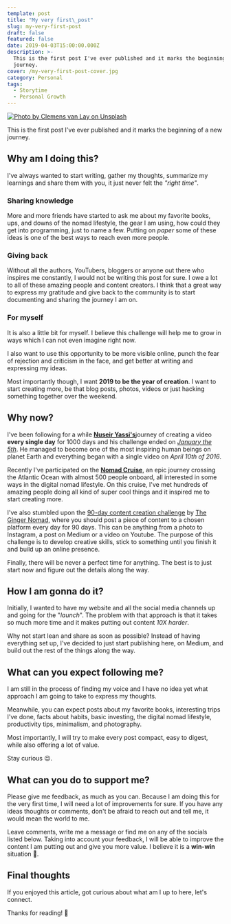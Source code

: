 ```yaml
---
template: post
title: "My very first\_post"
slug: my-very-first-post
draft: false
featured: false
date: 2019-04-03T15:00:00.000Z
description: >-
  This is the first post I've ever published and it marks the beginning of a new
  journey.
cover: /my-very-first-post-cover.jpg
category: Personal
tags:
  - Storytime
  - Personal Growth
---
```


[![Photo by Clemens van Lay on Unsplash](/my-very-first-post-cover.jpg)](https://unsplash.com/@clemensvanlay?utm_source=unsplash&utm_medium=referral&utm_content=creditCopyText)

This is the first post I've ever published and it marks the beginning of a new journey.

## Why am I doing this?

I've always wanted to start writing, gather my thoughts, summarize my learnings and share them with you, it just never felt the _"right time"_.

### Sharing knowledge

More and more friends have started to ask me about my favorite books, ups, and downs of the nomad lifestyle, the gear I am using, how could they get into programming, just to name a few. Putting on _paper_ some of these ideas is one of the best ways to reach even more people.

### Giving back

Without all the authors, YouTubers, bloggers or anyone out there who inspires me constantly, I would not be writing this post for sure. I owe a lot to all of these amazing people and content creators. I think that a great way to express my gratitude and give back to the community is to start documenting and sharing the journey I am on.

### For myself

It is also a little bit for myself. I believe this challenge will help me to grow in ways which I can not even imagine right now.

I also want to use this opportunity to be more visible online, punch the fear of rejection and criticism in the face, and get better at writing and expressing my ideas.

Most importantly though, I want **2019 to be the year of creation**. I want to start creating more, be that blog posts, photos, videos or just hacking something together over the weekend.

## Why now?

I've been following for a while [**Nuseir Yassi's**](https://www.facebook.com/nasdaily/)journey of creating a video **every single day** for 1000 days and his challenge ended on [_January the 5th_](https://www.facebook.com/nasdaily/videos/2294732100572166/). He managed to become one of the most inspiring human beings on planet Earth and everything began with a single video on _April 10th of 2016_.

Recently I've participated on the [**Nomad Cruise**](https://nomadcruise.com), an epic journey crossing the Atlantic Ocean with almost 500 people onboard, all interested in some ways in the digital nomad lifestyle. On this cruise, I've met hundreds of amazing people doing all kind of super cool things and it inspired me to start creating more.

I've also stumbled upon the [90-day content creation challenge](https://medium.com/those-that-inspire/why-post-on-medium-what-my-90-blogging-challenge-taught-me-61e608f7319a) by [The Ginger Nomad](https://medium.com/@thegingernomad), where you should post a piece of content to a chosen platform every day for 90 days. This can be anything from a photo to Instagram, a post on Medium or a video on Youtube. The purpose of this challenge is to develop creative skills, stick to something until you finish it and build up an online presence.

Finally, there will be never a perfect time for anything. The best is to just start now and figure out the details along the way.

## How I am gonna do it?

Initially, I wanted to have my website and all the social media channels up and going for the "_launch_". The problem with that approach is that it takes so much more time and it makes putting out content _10X harder_.

Why not start lean and share as soon as possible? Instead of having everything set up, I've decided to just start publishing here, on Medium, and build out the rest of the things along the way.

## What can you expect following me?

I am still in the process of finding my voice and I have no idea yet what approach I am going to take to express my thoughts.

Meanwhile, you can expect posts about my favorite books, interesting trips I've done, facts about habits, basic investing, the digital nomad lifestyle, productivity tips, minimalism, and photography.

Most importantly, I will try to make every post compact, easy to digest, while also offering a lot of value.

Stay curious 😉.

## What can you do to support me?

Please give me feedback, as much as you can. Because I am doing this for the very first time, I will need a lot of improvements for sure. If you have any ideas thoughts or comments, don't be afraid to reach out and tell me, it would mean the world to me.

Leave comments, write me a message or find me on any of the socials listed below. Taking into account your feedback, I will be able to improve the content I am putting out and give you more value. I believe it is a **win-win** situation 🙏.

## Final thoughts

If you enjoyed this article, got curious about what am I up to here, let's connect.

Thanks for reading! 🙏
